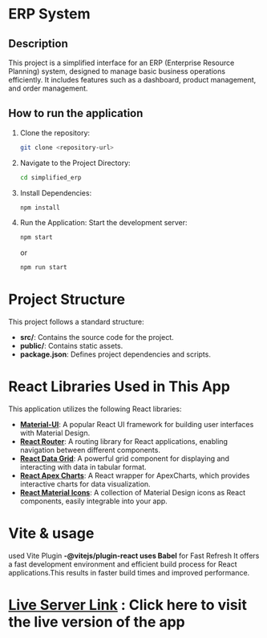 # ERP System 

## Description

This project is a simplified interface for an ERP (Enterprise Resource Planning) system, designed to manage basic business operations efficiently. It includes features such as a dashboard, product management, and order management.


## How to run the application

1. Clone the repository:
   ```bash
   git clone <repository-url>
   ```
2. Navigate to the Project Directory:

   ```bash
   cd simplified_erp
   ```

3. Install Dependencies:

   ```bash
   npm install
   ```

4. Run the Application: Start the development server:

   ```bash
   npm start
   ```

   or

   ```bash
   npm run start
   ```
# Project Structure

This project follows a standard structure:

- **src/**: Contains the source code for the project.
- **public/**: Contains static assets.
- **package.json**: Defines project dependencies and scripts.

# React Libraries Used in This App

This application utilizes the following React libraries:

- **[Material-UI](https://mui.com/)**: A popular React UI framework for building user interfaces with Material Design.
- **[React Router](https://reactrouter.com/)**: A routing library for React applications, enabling navigation between different components.
- **[React Data Grid](https://github.com/adazzle/react-data-grid)**: A powerful grid component for displaying and interacting with data in tabular format.
- **[React Apex Charts](https://apexcharts.com/react-chart/)**: A React wrapper for ApexCharts, which provides interactive charts for data visualization.
- **[React Material Icons](https://material-ui.com/components/material-icons/)**: A collection of Material Design icons as React components, easily integrable into your app.

# Vite & usage
used Vite Plugin **-@vitejs/plugin-react uses Babel** for Fast Refresh
It offers a fast development environment and efficient build process for React applications.This results in faster build times and improved performance.

# [Live Server Link](https://zippy-jelly-f4f956.netlify.app) : Click here to visit the live version of the app



